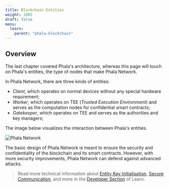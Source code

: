 ```yaml
---
title: Blockchain Entities
weight: 1002
draft: false
menu:
  learn:
    parent: "phala-blockchain"
---
```


## Overview

The last chapter covered Phala's architecture, whereas this page will touch on Phala's entities, the type of nodes that make Phala Network. 

In Phala Network, there are three kinds of entities:

- _Client_, which operates on normal devices without any special hardware requirement;
- _Worker_, which operates on TEE (_Trusted Execution Environment_) and serves as the computation nodes for confidential smart contracts;
- _Gatekeeper_, which operates on TEE and serves as the authorities and key managers;

The image below visualizes the interaction between Phala's entities.

![Phala Network](/images/docs/spec/phala-design.png)

The basic design of Phala Network is meant to ensure the security and confidentiality of the blockchain and its smart contracts. However, with more security improvements, Phala Network can defend against advanced attacks.

> Read more technical information about [Entity Key Initialisation](/en-us/learn/developer/blockchain-entities-technical/#entity-key-initialization), [Secure Communication](/en-us/learn/developer/blockchain-entities-technical/#secure-communication), and more in the [Developer Section](/en-us/learn/developer/blockchain-entities-technical/) of Learn.